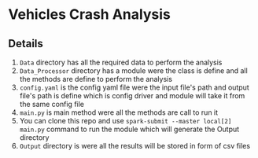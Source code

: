 # Vehicles Crash Analysis

## Details

1) `Data` directory has all the required data to perform the analysis
2) `Data_Processor` directory has a module were the class is define and all the methods are define to perform the analysis
3) `config.yaml` is the config yaml file were the input file's path and output file's path is define which is config driver and module will take it from the same config file
4) `main.py` is main method were all the methods are call to run it
5) You can clone this repo and use `spark-submit --master local[2] main.py` command to run the module which will generate the Output directory
6) `Output` directory is were all the results will be stored in form of csv files

